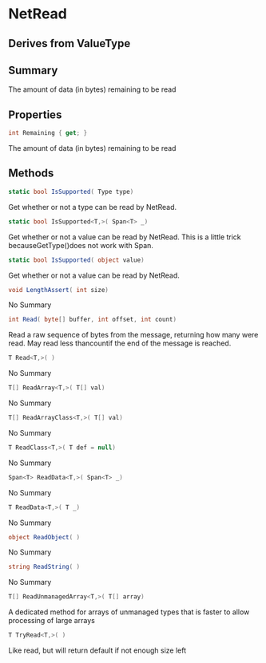 # NetRead

## Derives from ValueType

## Summary

The amount of data (in bytes) remaining to be read
## Properties

```c#
int Remaining { get; } 
```
The amount of data (in bytes) remaining to be read
## Methods

```c#
static bool IsSupported( Type type) 
```
Get whether or not a type can be read by NetRead.
```c#
static bool IsSupported<T,>( Span<T> _) 
```
Get whether or not a value can be read by NetRead. This is a little
trick becauseGetType()does not work with Span.
```c#
static bool IsSupported( object value) 
```
Get whether or not a value can be read by NetRead.
```c#
void LengthAssert( int size) 
```
No Summary
```c#
int Read( byte[] buffer, int offset, int count) 
```
Read a raw sequence of bytes from the message, returning how many were read. May read less thancountif the end of the message is reached.
```c#
T Read<T,>( ) 
```
No Summary
```c#
T[] ReadArray<T,>( T[] val) 
```
No Summary
```c#
T[] ReadArrayClass<T,>( T[] val) 
```
No Summary
```c#
T ReadClass<T,>( T def = null) 
```
No Summary
```c#
Span<T> ReadData<T,>( Span<T> _) 
```
No Summary
```c#
T ReadData<T,>( T _) 
```
No Summary
```c#
object ReadObject( ) 
```
No Summary
```c#
string ReadString( ) 
```
No Summary
```c#
T[] ReadUnmanagedArray<T,>( T[] array) 
```
A dedicated method for arrays of unmanaged types that is faster to allow processing
of large arrays
```c#
T TryRead<T,>( ) 
```
Like read, but will return default if not enough size left
